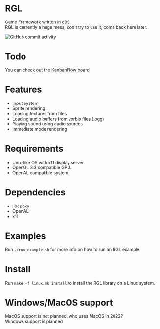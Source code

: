 # RGL
Game Framework written in c99.   
RGL is currently a huge mess, don't try to use it, come back here later.
   
![GitHub commit activity](https://img.shields.io/github/commit-activity/m/rxtthin/rgl?style=plastic)  

# Todo
You can check out the [KanbanFlow board](https://kanbanflow.com/board/zK5jp54)

# Features
* Input system
* Sprite rendering
* Loading textures from files
* Loading audio buffers from vorbis files (.ogg)
* Playing sound using audio sources
* Immediate mode rendering

# Requirements
* Unix-like OS with x11 display server.
* OpenGL 3.3 compatible GPU.
* OpenAL compatible system.

# Dependencies
* libepoxy
* OpenAL
* x11

# Examples
Run ```./run_example.sh``` for more info on how to run an RGL example

# Install
Run ```make -f linux.mk install``` to install the RGL library on a Linux system.

# Windows/MacOS support
MacOS support is not planned, who uses MacOS in 2022?  
Windows support is planned 
